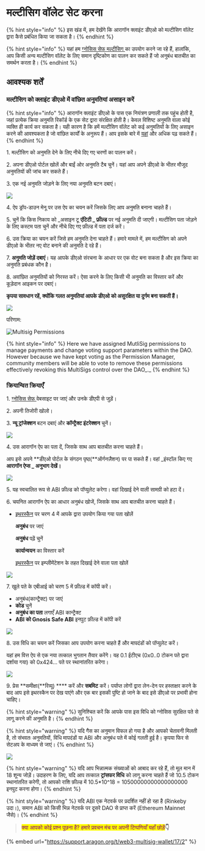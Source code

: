 # मल्टीसिग वॉलेट सेट करना

{% hint style="info" %}
इस खंड में, हम देखेंगे कि आरागॉन क्लाइंट डीएओ को मल्टीसिग वॉलेट द्वारा कैसे प्रबंधित किया जा सकता है।
{% endhint %}



{% hint style="info" %}
यहां हम [ग्नोसिस सेफ मल्टीसिग ](https://help.gnosis-safe.io/en/articles/3876461-creating-a-safe-on-a-web-browser)का उपयोग करने जा रहे हैं, हालांकि, आप किसी अन्य मल्टीसिग वॉलेट के लिए समान दृष्टिकोण का पालन कर सकते हैं जो अनुबंध बातचीत का समर्थन करता है।
{% endhint %}

## आवश्यक शर्तें

### मल्टीसिग को क्लाइंट डीएओ में वांछित अनुमतियां असाइन करें

{% hint style="info" %}
आरागॉन क्लाइंट डीएओ के पास एक नियंत्रण प्रणाली तक पहुंच होती है, जहां प्रत्येक क्रिया अनुमति रिकॉर्ड के एक सेट द्वारा संरक्षित होती है। केवल विशिष्ट अनुमति वाला कोई व्यक्ति ही कार्य कर सकता है। यही कारण है कि हमें मल्टीसिग वॉलेट को कई अनुमतियों के लिए असाइन करने की आवश्यकता है जो वांछित कार्यों के अनुरूप हैं। आप इसके बारे में [यहां](https://app.gitbook.com/o/3h8kxj8geKVXgyMnGbYT/s/qbJnwSlPYXvqQ6buM1wp/) और अधिक पढ़ सकते हैं।
{% endhint %}

1\.  मल्टीसिग को अनुमति देने के लिए नीचे दिए गए चरणों का पालन करें।

2\. अपना डीएओ पोर्टल खोलें और बाईं ओर अनुमति टैब चुनें। यहां आप अपने डीएओ के भीतर मौजूद अनुमतियों की जांच कर सकते हैं।

3\. एक नई अनुमति जोड़ने के लिए नया अनुमति बटन दबाएं।

![](https://d33v4339jhl8k0.cloudfront.net/docs/assets/5c98a4fe0428633d2cf3fcf7/images/611272116ffe270af2a97627/file-D7HYuaQgTh.png)

4\. ऐप ड्रॉप-डाउन मेनू पर उस ऐप का चयन करें जिसके लिए आप अनुमति बनाना चाहते हैं।

5\. चुनें कि किस निकाय को \_असाइन टू **एंटिटी \_ फ़ील्ड** पर नई अनुमति दी जाएगी। मल्टीसिग पता जोड़ने के लिए कस्टम पता चुनें और नीचे दिए गए फ़ील्ड में पता दर्ज करें।

6\. उस क्रिया का चयन करें जिसे हम अनुमति देना चाहते हैं। हमारे मामले में, हम मल्टीसिग को अपने डीएओ के भीतर नए वोट बनाने की अनुमति दे रहे हैं।

7\. **अनुमति जोड़ें दबाएं**। यह आपके डीएओ संरचना के आधार पर एक वोट बना सकता है और इस क्रिया का अनुमति प्रबंधक कौन है।

8\. अवांछित अनुमतियों को निरस्त करें। ऐसा करने के लिए किसी भी अनुमति का विस्तार करें और कूड़ेदान आइकन पर दबाएं।

**कृपया सावधान रहें, क्योंकि गलत अनुमतियां आपके डीएओ को असुरक्षित या दुर्गम बना सकती हैं।**

![](https://d33v4339jhl8k0.cloudfront.net/docs/assets/5c98a4fe0428633d2cf3fcf7/images/611275a7b37d837a3d0e2535/file-AecSpNvGSO.png)

परिणाम:

![Multisig Permissions](https://d33v4339jhl8k0.cloudfront.net/docs/assets/5c98a4fe0428633d2cf3fcf7/images/610d0ef364a230081ba1ce2f/file-aDCnpa7wjo.png)

{% hint style="info" %}
Here we have assigned MutliSig permissions to manage payments and change voting support parameters within the DAO. However because we have kept voting as the Permission Manager, community members will be able to vote to remove these permissions effectively revoking this MultiSigs control over the DAO\_.\_
{% endhint %}

### क्रियान्वित क्रियाएँ

1\.  [ग्नोसिस सेफ ](https://gnosis-safe.io/)वेबसाइट पर जाएं और उनके डीएपी से जुड़ें।

2\. अपनी तिजोरी खोलो।

3\. **न्यू ट्रांजेक्शन** बटन दबाएं और **कॉन्ट्रैक्ट इंटरेक्शन** चुनें।

![](https://d33v4339jhl8k0.cloudfront.net/docs/assets/5c98a4fe0428633d2cf3fcf7/images/610d0efb766e8844fc34e2c5/file-ery56Brop6.png)

4\. उस आरागॉन ऐप का पता दें, जिसके साथ आप बातचीत करना चाहते हैं।

आप इसे अपने **डीएओ पोर्टल के संगठन पृष्ठ(**ऑर्गनज़ैशन) पर पा सकते हैं। वहां \_इंस्टॉल किए गए **आरागॉन ऐप्स \_ अनुभाग देखें।**

![](https://d33v4339jhl8k0.cloudfront.net/docs/assets/5c98a4fe0428633d2cf3fcf7/images/610d1014766e8844fc34e2cd/file-8cuqErvYC1.png)

5\. यह स्वचालित रूप से ABI फ़ील्ड को पॉप्युलेट करेगा। वहां दिखाई देने वाली सामग्री को हटा दें।

6\. चयनित आरागॉन ऐप का आधार अनुबंध खोजें, जिसके साथ आप बातचीत करना चाहते हैं।

*   [इथरस्कैन](https://etherscan.io/) पर चरण 4 में आपके द्वारा उपयोग किया गया पता खोलें

    **अनुबंध** पर जाएं

    **अनुबंध** पढ़ें चुनें

    **कार्यान्वयन** का विस्तार करें

    [इथरस्कैन](https://etherscan.io/) पर इम्प्लीमेंटेशन के तहत दिखाई देने वाला पता खोलें

![](https://d33v4339jhl8k0.cloudfront.net/docs/assets/5c98a4fe0428633d2cf3fcf7/images/610d115d766e8844fc34e2ce/file-g3POvBnP7e.png)

7\. खुले पते के एबीआई को चरण 5 में फ़ील्ड में कॉपी करें।

* अनुबंध(कान्ट्रैक्ट) पर जाएं
* **कोड** चुनें
* **अनुबंध का पता** लगाएँ ABI कान्ट्रैक्ट
* **ABI को Gnosis Safe ABI** इनपुट फ़ील्ड में कॉपी करें

![](https://d33v4339jhl8k0.cloudfront.net/docs/assets/5c98a4fe0428633d2cf3fcf7/images/610d12f1766e8844fc34e2d7/file-nCgkCpoDAD.png)

8\. उस विधि का चयन करें जिसका आप उपयोग करना चाहते हैं और मापदंडों को पॉप्युलेट करें।

यहां हम वित्त ऐप से एक नया तत्काल भुगतान तैयार करेंगे। यह 0.1 ईटीएच (0x0..0 टोकन पते द्वारा दर्शाया गया) को 0x424... पते पर स्थानांतरित करेगा।

![](https://d33v4339jhl8k0.cloudfront.net/docs/assets/5c98a4fe0428633d2cf3fcf7/images/611277e1766e8844fc34f0ab/file-xlkaRMNQ6n.png)

9\. प्रेस **समीक्षा(**रिव्यू) **** करें और **सबमिट** करें। पर्याप्त लोगों द्वारा लेन-देन पर हस्ताक्षर करने के बाद आप इसे इथरस्कैन पर देख पाएंगे और एक बार इसकी पुष्टि हो जाने के बाद इसे डीएओ पर प्रभावी होना चाहिए।

{% hint style="warning" %}
सुनिश्चित करें कि आपके पास इस विधि को ग्नोसिस सुरक्षित पते से लागू करने की अनुमति है।
{% endhint %}

{% hint style="warning" %}
यदि गैस का अनुमान विफल हो गया है और आपको चेतावनी मिलती है, तो संभवतः अनुमतियों, विधि मापदंडों या ABI और अनुबंध पते में कोई गलती हुई है। कृपया फिर से सेटअप के माध्यम से जाएं।
{% endhint %}

![](https://d33v4339jhl8k0.cloudfront.net/docs/assets/5c98a4fe0428633d2cf3fcf7/images/611278276ffe270af2a97644/file-rxfkptmQt8.png)

{% hint style="warning" %}
यदि आप भिन्नात्मक संख्याओं को आबाद कर रहे हैं, तो मूल मान में 18 शून्य जोड़ें। उदाहरण के लिए, यदि आप तत्काल **ट्रांसफर विधि** को लागू करना चाहते हैं जो 10.5 टोकन स्थानांतरित करेगी, तो आपको राशि फ़ील्ड में 10.5\*10^18 = 10500000000000000000 इनपुट करना होगा।
{% endhint %}

{% hint style="warning" %}
यदि ABI एक नेटवर्क पर प्रदर्शित नहीं हो रहा है (Rinkeby उदा।), समान ABI को किसी भिन्न नेटवर्क पर दूसरे DAO से प्राप्त करें (Ethereum Mainnet जैसे)।
{% endhint %}

> <mark style="color:purple;">क्या आपको कोई प्रश्न पूछना है? हमारे प्रवचन मंच पर अपनी टिप्पणियाँ यहाँ छोड़ें</mark>**👇**

{% embed url="https://support.aragon.org/t/web3-multisig-wallet/17/2" %}
